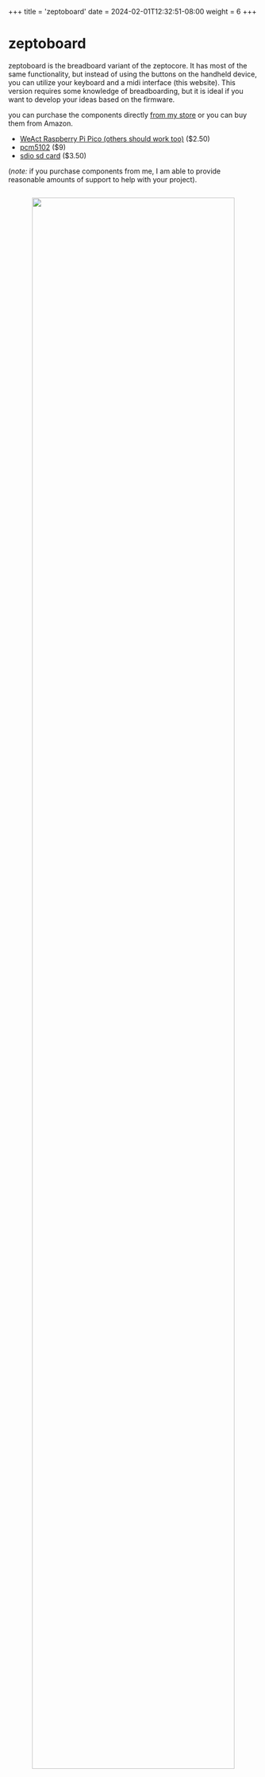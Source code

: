 +++
title = 'zeptoboard'
date = 2024-02-01T12:32:51-08:00
weight = 6
+++

# zeptoboard

zeptoboard is the breadboard variant of the zeptocore. It has most of the same functionality, but instead of using the buttons on the handheld device, you can utilize your keyboard and a midi interface (this website). This version requires some knowledge of breadboarding, but it is ideal if you want to develop your ideas based on the firmware.

you can purchase the components directly [from my store](#buy) or you can buy them from Amazon.

- [WeAct Raspberry Pi Pico (others should work too)](https://www.aliexpress.us/item/3256803521775546.html?gatewayAdapt=glo2usa4itemAdapt) ($2.50)
- [pcm5102](https://www.amazon.com/Comimark-Interface-PCM5102-GY-PCM5102-Raspberry/dp/B07W97D2YC/) ($9)
- [sdio sd card](https://www.adafruit.com/product/4682) ($3.50)

 (_note:_ if you purchase components from me, I am able to provide reasonable amounts of support to help with your project).

<p style="text-align:center;">
<img src="/_core_bb.png" style="width:90%; text-align:center; margin:auto 0; padding:1em; max-width:500px;">
</p>
